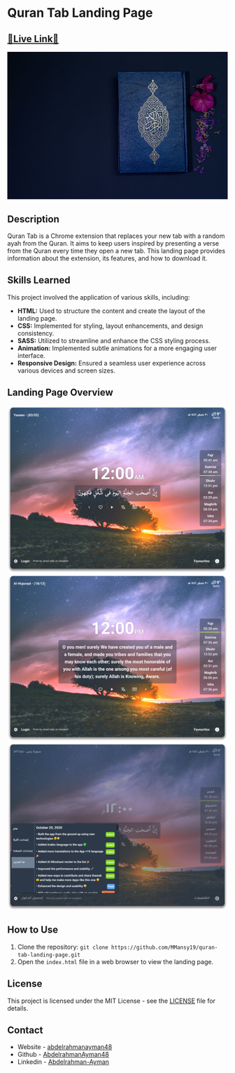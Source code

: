 # Quran Tab Landing Page

## [🌟Live Link🌟](https://quran-tab-landing-page.netlify.app)

![Quran Tab Landing Page](https://github.com/MMansy19/Quran-Tab-Landing-Page/blob/main/images/quran-book.jpg)

## Description
Quran Tab is a Chrome extension that replaces your new tab with a random ayah from the Quran. It aims to keep users inspired by presenting a verse from the Quran every time they open a new tab. This landing page provides information about the extension, its features, and how to download it.

## Skills Learned
This project involved the application of various skills, including:
- **HTML:** Used to structure the content and create the layout of the landing page.
- **CSS:** Implemented for styling, layout enhancements, and design consistency.
- **SASS:** Utilized to streamline and enhance the CSS styling process.
- **Animation:** Implemented subtle animations for a more engaging user interface.
- **Responsive Design:** Ensured a seamless user experience across various devices and screen sizes.


## Landing Page Overview
![Quran Tab Landing Page](https://github.com/MMansy19/Quran-Tab-Landing-Page/blob/main/images/screen-1.png)
![Quran Tab Landing Page](https://github.com/MMansy19/Quran-Tab-Landing-Page/blob/main/images/screen-2.png)
![Quran Tab Landing Page](https://github.com/MMansy19/Quran-Tab-Landing-Page/blob/main/images/screen-3.png)

## How to Use
1. Clone the repository: `git clone https://github.com/MMansy19/quran-tab-landing-page.git`
2. Open the `index.html` file in a web browser to view the landing page.

## License
This project is licensed under the MIT License - see the [LICENSE](LICENSE) file for details.

## Contact

- Website - [abdelrahmanayman48](https://)
- Github - [AbdelrahmanAyman48](https://github.com/AbdelrahmanAyman48/calculator-web-app)
- Linkedin - [Abdelrahman-Ayman](https://www.linkedin.com/in/abdelrahman-ayman-290674252/)

